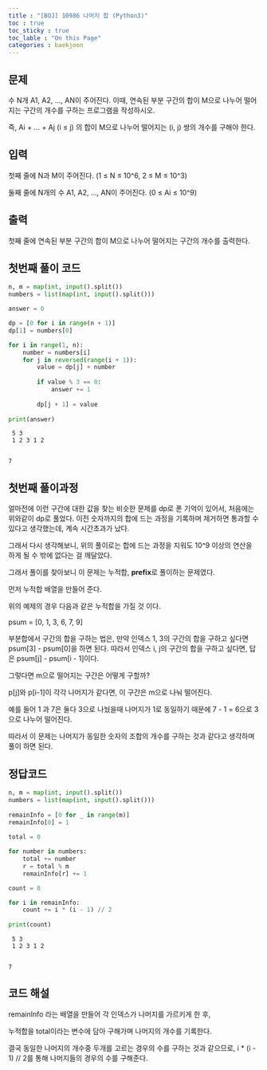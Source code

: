 ```yaml
---
title : "[BOJ] 10986 나머지 합 (Python3)"
toc : true
toc_sticky : true
toc_lable : "On this Page"
categories : baekjoon
---
```

## 문제
수 N개 A1, A2, ..., AN이 주어진다. 이때, 연속된 부분 구간의 합이 M으로 나누어 떨어지는 구간의 개수를 구하는 프로그램을 작성하시오.

즉, Ai + ... + Aj (i ≤ j) 의 합이 M으로 나누어 떨어지는 (i, j) 쌍의 개수를 구해야 한다.

## 입력
첫째 줄에 N과 M이 주어진다. (1 ≤ N ≤ 10^6, 2 ≤ M ≤ 10^3)

둘째 줄에 N개의 수 A1, A2, ..., AN이 주어진다. (0 ≤ Ai ≤ 10^9)

## 출력
첫째 줄에 연속된 부분 구간의 합이 M으로 나누어 떨어지는 구간의 개수를 출력한다.

## 첫번째 풀이 코드


```python
n, m = map(int, input().split())
numbers = list(map(int, input().split()))

answer = 0

dp = [0 for i in range(n + 1)]
dp[1] = numbers[0]

for i in range(1, n):
    number = numbers[i]
    for j in reversed(range(i + 1)):
        value = dp[j] + number
        
        if value % 3 == 0:
            answer += 1
            
        dp[j + 1] = value
        
print(answer)
```

     5 3
     1 2 3 1 2


    7


## 첫번째 풀이과정

얼마전에 이런 구간에 대한 값을 찾는 비슷한 문제를 dp로 푼 기억이 있어서, 처음에는 위와같이 dp로 풀었다. 이전 숫자까지의 합에 드는 과정을 기록하며 제거하면 통과할 수 있다고 생각했는데, 계속 시간초과가 났다.

그래서 다시 생각해보니, 위의 풀이로는 합에 드는 과정을 지워도 10^9 이상의 연산을 하게 될 수 밖에 없다는 걸 깨달았다.

그래서 풀이를 찾아보니 이 문제는 누적합, **prefix**로 풀이하는 문제였다.

먼저 누적합 배열을 만들어 준다.

위의 예제의 경우 다음과 같은 누적합을 가질 것 이다.

psum = [0, 1, 3, 6, 7, 9]

부분합에서 구간의 합을 구하는 법은, 만약 인덱스 1, 3의 구간의 합을 구하고 싶다면 psum[3] - psum[0]을 하면 된다. 따라서 인덱스 i, j의 구간의 합을 구하고 싶다면, 답은 psum[j] - psum[i - 1]이다.

그렇다면 m으로 떨어지는 구간은 어떻게 구할까?

p[j]와 p[i-1]이 각각 나머지가 같다면, 이 구간은 m으로 나눠 떨어진다.

예를 들어 1 과 7은 둘다 3으로 나눴을때 나머지가 1로 동일하기 때문에 7 - 1 = 6으로 3으로 나누어 떨어진다.

따라서 이 문제는 나머지가 동일한 숫자의 조합의 개수를 구하는 것과 같다고 생각하며 풀이 하면 된다.

## 정답코드


```python
n, m = map(int, input().split())
numbers = list(map(int, input().split()))
 
remainInfo = [0 for _ in range(m)]
remainInfo[0] = 1
 
total = 0

for number in numbers:
    total += number
    r = total % m
    remainInfo[r] += 1

count = 0

for i in remainInfo:
    count += i * (i - 1) // 2
 
print(count)
```

     5 3
     1 2 3 1 2


    7


## 코드 해설
remainInfo 라는 배열을 만들어 각 인덱스가 나머지를 가르키게 한 후, 

누적합을 total이라는 변수에 담아 구해가며 나머지의 개수를 기록한다.

결국 동일한 나머지의 개수중 두개를 고르는 경우의 수를 구하는 것과 같으므로, i * (i - 1) // 2를 통해 나머지들의 경우의 수를 구해준다.
